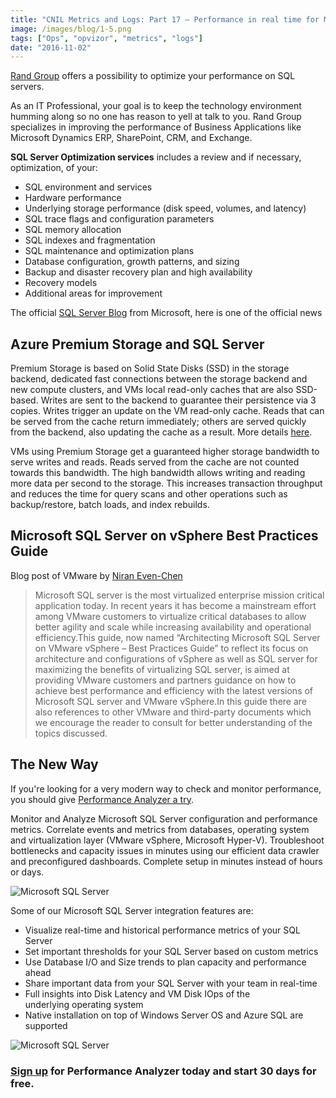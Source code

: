 ```yaml
---
title: "CNIL Metrics and Logs: Part 17 – Performance in real time for Microsoft SQL Server"
image: /images/blog/1-5.png
tags: ["Ops", "opvizor", "metrics", "logs"]
date: "2016-11-02"
---
```


[Rand Group](https://www.randgroup.com/software/sql-server/sql-server-optimization/?gclid=CjwKEAjw7ZHABRCTr_DV4_ejvgQSJACr-Ycwi3ReSVVDFlyt7or3p_RNnKH0RhMKsCG5vTAtoqBs2hoCCzvw_wcB) offers a possibility to optimize your performance on SQL servers.

As an IT Professional, your goal is to keep the technology environment humming along so no one has reason to yell at talk to you. Rand Group specializes in improving the performance of Business Applications like Microsoft Dynamics ERP, SharePoint, CRM, and Exchange.

**SQL Server Optimization services** includes a review and if necessary, optimization, of your:

- SQL environment and services
- Hardware performance
- Underlying storage performance (disk speed, volumes, and latency)
- SQL trace flags and configuration parameters
- SQL memory allocation
- SQL indexes and fragmentation
- SQL maintenance and optimization plans
- Database configuration, growth patterns, and sizing
- Backup and disaster recovery plan and high availability
- Recovery models
- Additional areas for improvement

The official [SQL Server Blog](https://blogs.technet.microsoft.com/dataplatforminsider/) from Microsoft, here is one of the official news

## Azure Premium Storage and SQL Server

Premium Storage is based on Solid State Disks (SSD) in the storage backend, dedicated fast connections between the storage backend and new compute clusters, and VMs local read-only caches that are also SSD-based. Writes are sent to the backend to guarantee their persistence via 3 copies. Writes trigger an update on the VM read-only cache. Reads that can be served from the cache return immediately; others are served quickly from the backend, also updating the cache as a result. More details [here](http://azure.microsoft.com/blog/2015/04/16/azure-premium-storage-now-generally-available-2/).

VMs using Premium Storage get a guaranteed higher storage bandwidth to serve writes and reads. Reads served from the cache are not counted towards this bandwidth. The high bandwidth allows writing and reading more data per second to the storage. This increases transaction throughput and reduces the time for query scans and other operations such as backup/restore, batch loads, and index rebuilds.

## Microsoft SQL Server on vSphere Best Practices Guide

Blog post of VMware by [Niran Even-Chen](http://blogs.vmware.com/apps/author/niranevenchen)

> Microsoft SQL server is the most virtualized enterprise mission critical application today. In recent years it has become a mainstream effort among VMware customers to virtualize critical databases to allow better agility and scale while increasing availability and operational efficiency.This guide, now named “Architecting Microsoft SQL Server on VMware vSphere – Best Practices Guide” to reflect its focus on architecture and configurations of vSphere as well as SQL server for maximizing the benefits of virtualizing SQL server, is aimed at providing VMware customers and partners guidance on how to achieve best performance and efficiency with the latest versions of Microsoft SQL server and VMware vSphere.In this guide there are also references to other VMware and third-party documents which we encourage the reader to consult for better understanding of the topics discussed.

## The New Way

If you're looking for a very modern way to check and monitor performance, you should give [Performance Analyzer a try](http://try.opvizor.com/perfanalyzer/). 

Monitor and Analyze Microsoft SQL Server configuration and performance metrics. Correlate events and metrics from databases, operating system and virtualization layer (VMware vSphere, Microsoft Hyper-V). Troubleshoot bottlenecks and capacity issues in minutes using our efficient data crawler and preconfigured dashboards. Complete setup in minutes instead of hours or days.

![Microsoft SQL Server](/images/blog/1-5.png)

Some of our Microsoft SQL Server integration features are:

- Visualize real-time and historical performance metrics of your SQL Server
- Set important thresholds for your SQL Server based on custom metrics
- Use Database I/O and Size trends to plan capacity and performance ahead
- Share important data from your SQL Server with your team in real-time
- Full insights into Disk Latency and VM Disk IOps of the underlying operating system
- Native installation on top of Windows Server OS and Azure SQL are supported

![Microsoft SQL Server](/images/blog/2-5.png)

### [Sign up](http://try.opvizor.com/perfanalyzer/) for Performance Analyzer today and start 30 days for free.
